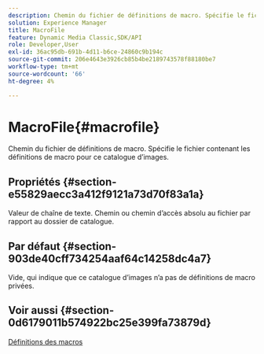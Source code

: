 ```yaml
---
description: Chemin du fichier de définitions de macro. Spécifie le fichier contenant les définitions de macro pour ce catalogue d’images.
solution: Experience Manager
title: MacroFile
feature: Dynamic Media Classic,SDK/API
role: Developer,User
exl-id: 36ac95db-691b-4d11-b6ce-24860c9b194c
source-git-commit: 206e4643e3926cb85b4be2189743578f88180be7
workflow-type: tm+mt
source-wordcount: '66'
ht-degree: 4%

---
```


# MacroFile{#macrofile}

Chemin du fichier de définitions de macro. Spécifie le fichier contenant les définitions de macro pour ce catalogue d’images.

## Propriétés {#section-e55829aecc3a412f9121a73d70f83a1a}

Valeur de chaîne de texte. Chemin ou chemin d’accès absolu au fichier par rapport au dossier de catalogue.

## Par défaut {#section-903de40cff734254aaf64c14258dc4a7}

Vide, qui indique que ce catalogue d’images n’a pas de définitions de macro privées.

## Voir aussi {#section-0d6179011b574922bc25e399fa73879d}

[Définitions des macros](../../../../../is-api/image-catalog/image-serving-api-ref/c-image-catalog-reference/c-macro-definition-reference/c-macro-definition-reference.md#concept-5ec73f7636c1496fba1e94094e694e79)
